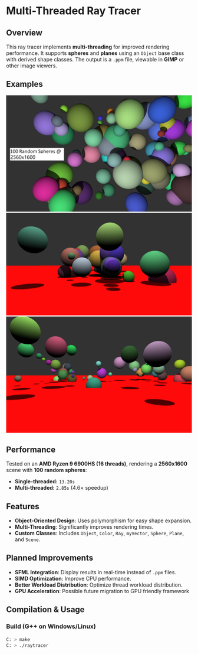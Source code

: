 # Multi-Threaded Ray Tracer

## Overview
This ray tracer implements **multi-threading** for improved rendering performance. It supports **spheres** and **planes** using an `Object` base class with derived shape classes. The output is a `.ppm` file, viewable in **GIMP** or other image viewers.

## Examples

![Example1](output/100_SPHERE_2560x1600.jpg)
![Example2](output/EXAMPLE_WITH_PLANE_AND_SPHERES.png)
![Example3](output/SPHERES_AND_PLANE_EXAMPLE_2.png)

## Performance
Tested on an **AMD Ryzen 9 6900HS (16 threads)**, rendering a **2560x1600** scene with **100 random spheres**:

- **Single-threaded:** `13.20s`
- **Multi-threaded:** `2.85s` (4.6× speedup)

## Features
- **Object-Oriented Design**: Uses polymorphism for easy shape expansion.
- **Multi-Threading**: Significantly improves rendering times.
- **Custom Classes**: Includes `Object`, `Color`, `Ray`, `myVector`, `Sphere`, `Plane`, and `Scene`.

## Planned Improvements
- **SFML Integration**: Display results in real-time instead of `.ppm` files.
- **SIMD Optimization**: Improve CPU performance.
- **Better Workload Distribution**: Optimize thread workload distribution.
- **GPU Acceleration**: Possible future migration to GPU friendly framework

## Compilation & Usage
### Build (G++ on Windows/Linux)
```sh
C: > make
C: > ./raytracer

